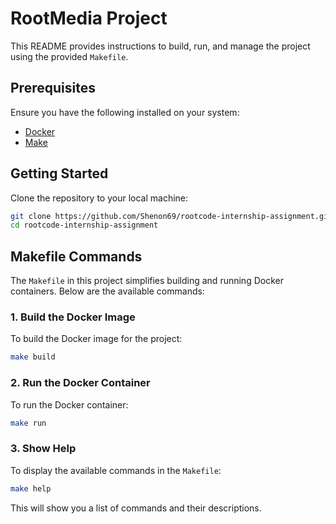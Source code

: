 # RootMedia Project

This README provides instructions to build, run, and manage the project using the provided `Makefile`.

## Prerequisites

Ensure you have the following installed on your system:
- [Docker](https://www.docker.com/)
- [Make](https://www.gnu.org/software/make/)

## Getting Started

Clone the repository to your local machine:

```bash
git clone https://github.com/Shenon69/rootcode-internship-assignment.git
cd rootcode-internship-assignment
```

## Makefile Commands

The `Makefile` in this project simplifies building and running Docker containers. Below are the available commands:

### 1. Build the Docker Image

To build the Docker image for the project:

```bash
make build
```

### 2. Run the Docker Container

To run the Docker container:

```bash
make run 
```

### 3. Show Help

To display the available commands in the `Makefile`:

```bash
make help
```
This will show you a list of commands and their descriptions.

